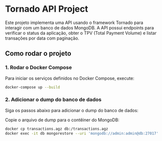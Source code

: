 # Tornado API Project

Este projeto implementa uma API usando o framework Tornado para interagir com um banco de dados MongoDB. A API possui endpoints para verificar o status da aplicação, obter o TPV (Total Payment Volume) e listar transações por data com paginação.

## Como rodar o projeto

### 1. Rodar o Docker Compose

Para iniciar os serviços definidos no Docker Compose, execute:

```sh
docker-compose up --build
```

### 2. Adicionar o dump do banco de dados

Siga os passos abaixo para adicionar o dump do banco de dados:

Copie o arquivo de dump para o contêiner do MongoDB:

```bash
docker cp transactions.agz db:/transactions.agz
docker exec -it db mongorestore --uri 'mongodb://admin:admin@db:27017' --archive=/transactions.agz --gzip
```
